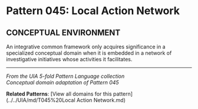 # Pattern 045: Local Action Network

## CONCEPTUAL ENVIRONMENT

An integrative common framework only acquires significance in a specialized conceptual domain when it is embedded in a network of investigative initiatives whose activities it facilitates.

---

*From the UIA 5-fold Pattern Language collection*  
*Conceptual domain adaptation of Pattern 045*

**Related Patterns**: [View all domains for this pattern](../../UIA/md/T045%20Local Action Network.md)
